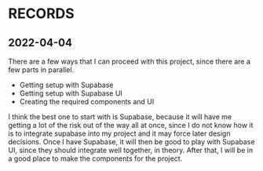 # RECORDS

## 2022-04-04

There are a few ways that I can proceed with this project, since there are a few parts in parallel.

- Getting setup with Supabase
- Getting setup with Supabase UI
- Creating the required components and UI

I think the best one to start with is Supabase, because it will have me getting a lot of the risk out of the way all at once, since I do not know how it is to integrate supabase into my project and it may force later design decisions.
Once I have Supabase, it will then be good to play with Supabase UI, since they should integrate well together, in theory.
After that, I will be in a good place to make the components for the project.
